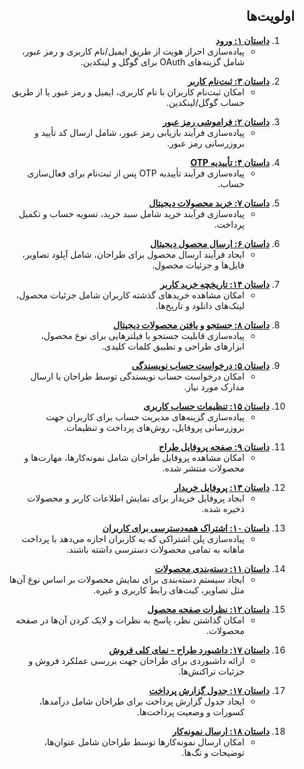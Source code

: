 <div dir="rtl">

## اولویت‌ها

<div dir="rtl">
  
1. **[داستان ۱: ورود](./story.md#story-1-login)**  
   - پیاده‌سازی احراز هویت از طریق ایمیل/نام کاربری و رمز عبور، شامل گزینه‌های OAuth برای گوگل و لینکدین.
</div>

<div dir="rtl">
  
2. **[داستان ۳: ثبت‌نام کاربر](./story.md#story-3-user-registration)**  
   - امکان ثبت‌نام کاربران با نام کاربری، ایمیل و رمز عبور یا از طریق حساب گوگل/لینکدین.
</div>

<div dir="rtl">
  
3. **[داستان ۲: فراموشی رمز عبور](./story.md#story-2-forgot-password)**  
   - پیاده‌سازی فرآیند بازیابی رمز عبور، شامل ارسال کد تأیید و بروزرسانی رمز عبور.
</div>

<div dir="rtl">
  
4. **[داستان ۴: تأییدیه OTP](./story.md#story-4-otp-verification)**  
   - پیاده‌سازی فرآیند تأییدیه OTP پس از ثبت‌نام برای فعال‌سازی حساب.
</div>

<div dir="rtl">
  
5. **[داستان ۷: خرید محصولات دیجیتال](./story.md#story-7-purchasing-digital-products)**  
   - پیاده‌سازی فرآیند خرید شامل سبد خرید، تسویه حساب و تکمیل پرداخت.
</div>

<div dir="rtl">
  
6. **[داستان ۶: ارسال محصول دیجیتال](./story.md#story-6-digital-product-submission)**  
   - ایجاد فرآیند ارسال محصول برای طراحان، شامل آپلود تصاویر، فایل‌ها و جزئیات محصول.
</div>

<div dir="rtl">
  
7. **[داستان ۱۴: تاریخچه خرید کاربر](./story.md#story-14-user-purchase-history)**  
   - امکان مشاهده خریدهای گذشته کاربران شامل جزئیات محصول، لینک‌های دانلود و تاریخ‌ها.
</div>

<div dir="rtl">
  
8. **[داستان ۸: جستجو و یافتن محصولات دیجیتال](./story.md#story-8-searching-and-finding-digital-products)**  
   - پیاده‌سازی قابلیت جستجو با فیلترهایی برای نوع محصول، ابزارهای طراحی و تطبیق کلمات کلیدی.
</div>

<div dir="rtl">
  
9. **[داستان ۵: درخواست حساب نویسندگی](./story.md#story-5-author-account-request)**  
   - امکان درخواست حساب نویسندگی توسط طراحان با ارسال مدارک مورد نیاز.
</div>

<div dir="rtl">
  
10. **[داستان ۱۵: تنظیمات حساب کاربری](./story.md#story-15-user-account-settings)**  
    - پیاده‌سازی گزینه‌های مدیریت حساب برای کاربران جهت بروزرسانی پروفایل، روش‌های پرداخت و تنظیمات.
</div>

<div dir="rtl">
  
11. **[داستان ۹: صفحه پروفایل طراح](./story.md#story-9-designer-profile-page)**  
    - امکان مشاهده پروفایل طراحان شامل نمونه‌کارها، مهارت‌ها و محصولات منتشر شده.
</div>

<div dir="rtl">

  
12. **[داستان ۱۳: پروفایل خریدار](./story.md#story-13-buyer-profile)**  
    - ایجاد پروفایل خریدار برای نمایش اطلاعات کاربر و محصولات ذخیره شده.
</div>

<div dir="rtl">
  
13. **[داستان ۱۰: اشتراک همه‌دسترسی برای کاربران](./story.md#story-10-all-access-subscription-for-users)**  
    - پیاده‌سازی پلن اشتراکی که به کاربران اجازه می‌دهد با پرداخت ماهانه به تمامی محصولات دسترسی داشته باشند.
</div>

<div dir="rtl">
  
14. **[داستان ۱۱: دسته‌بندی محصولات](./story.md#story-11-product-categorization)**  
    - ایجاد سیستم دسته‌بندی برای نمایش محصولات بر اساس نوع آن‌ها مثل تصاویر، کیت‌های رابط کاربری و غیره.
</div>

<div dir="rtl">
  
15. **[داستان ۱۲: نظرات صفحه محصول](./story.md#story-12-product-page-comments)**  
    - امکان گذاشتن نظر، پاسخ به نظرات و لایک کردن آن‌ها در صفحه محصولات.
</div>

<div dir="rtl">
  
16. **[داستان ۱۷: داشبورد طراح - نمای کلی فروش](./story.md#story-17-title-designer-dashboard-sales-overview)**  
    - ارائه داشبوردی برای طراحان جهت بررسی عملکرد فروش و جزئیات تراکنش‌ها.
</div>

<div dir="rtl">
  
17. **[داستان ۱۷: جدول گزارش پرداخت](./story.md#story-17-payment-report-table)**  
    - ایجاد جدول گزارش پرداخت برای طراحان شامل درآمدها، کسورات و وضعیت پرداخت‌ها.
</div>

<div dir="rtl">
  
18. **[داستان ۱۸: ارسال نمونه‌کار](./story.md#story-18-portfolio-submission)**  
    - امکان ارسال نمونه‌کارها توسط طراحان شامل عنوان‌ها، توضیحات و تگ‌ها.
</div>
